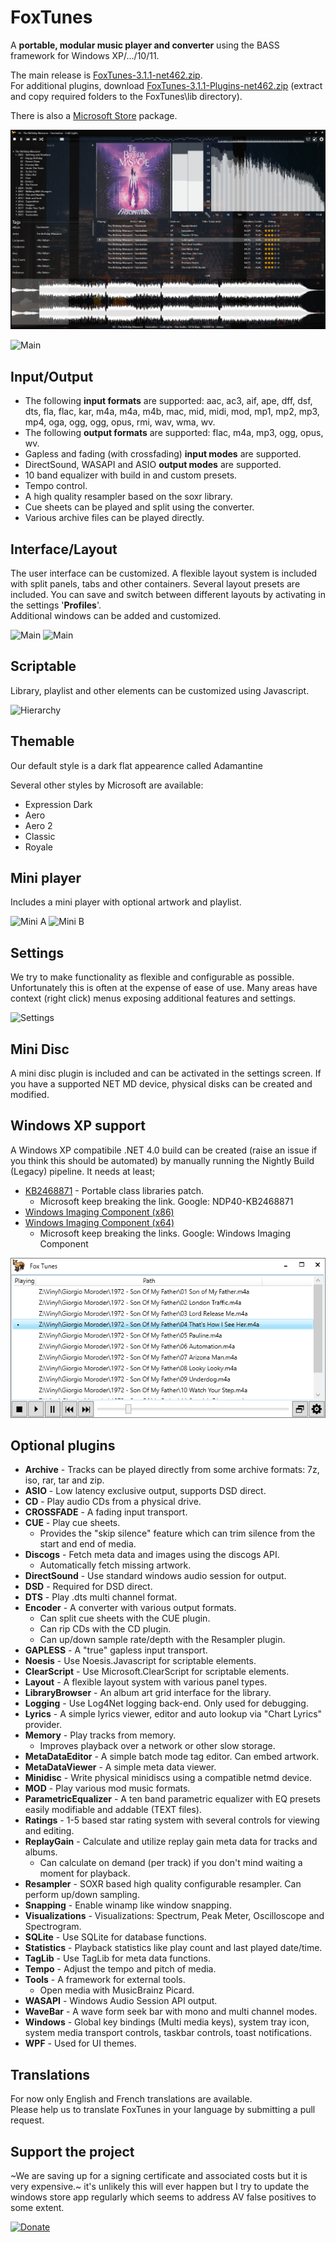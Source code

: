 # FoxTunes
A **portable, modular music player and converter** using the BASS framework for Windows XP/.../10/11.

The main release is [FoxTunes-3.1.1-net462.zip](https://github.com/pudding-fox/FoxTunes/releases/download/3.1.1/FoxTunes-3.1.1-net462.zip).  
For additional plugins, download [FoxTunes-3.1.1-Plugins-net462.zip](https://github.com/pudding-fox/FoxTunes/releases/download/3.1.1/FoxTunes-3.1.1-Plugins-net462.zip) (extract and copy required folders to the FoxTunes\lib directory).

There is also a [Microsoft Store](https://www.microsoft.com/store/productId/9MWPJTXWTXLG) package.

![Development](Media/Screenshots/Development.png)

![Main](https://user-images.githubusercontent.com/13859177/216791551-186168bd-78fd-4a2d-96d1-195855a80330.png)

## Input/Output

* The following **input formats** are supported: aac, ac3, aif, ape, dff, dsf, dts, fla, flac, kar, m4a, m4a, m4b, mac, mid, midi, mod, mp1, mp2, mp3, mp4, oga, ogg, ogg, opus, rmi, wav, wma, wv.
* The following **output formats** are supported: flac, m4a, mp3, ogg, opus, wv.
* Gapless and fading (with crossfading) **input modes** are supported.
* DirectSound, WASAPI and ASIO **output modes** are supported.
* 10 band equalizer with build in and custom presets.
* Tempo control.
* A high quality resampler based on the soxr library.
* Cue sheets can be played and split using the converter.
* Various archive files can be played directly.

## Interface/Layout

The user interface can be customized. A flexible layout system is included with split panels, tabs and other containers.
Several layout presets are included.
You can save and switch between different layouts by activating in the settings '**Profiles**'.  
Additional windows can be added and customized.

![Main](https://user-images.githubusercontent.com/13859177/216791727-5e778da7-5d69-43ee-819b-7d2ead898a67.png)
![Main](https://user-images.githubusercontent.com/13859177/218753844-7e1b707f-8406-4cdc-a7af-709f9d03bb3d.PNG)

## Scriptable

Library, playlist and other elements can be customized using Javascript.

![Hierarchy](https://user-images.githubusercontent.com/13859177/216791910-b752b699-6762-4985-be8c-bc8a7a6f91ff.png)

## Themable

Our default style is a dark flat appearence called Adamantine

Several other styles by Microsoft are available:
* Expression Dark
* Aero
* Aero 2
* Classic
* Royale

## Mini player

Includes a mini player with optional artwork and playlist.

![Mini A](https://user-images.githubusercontent.com/13859177/216791988-f615e790-7255-4e5d-8fda-2534046a6360.png)
![Mini B](https://user-images.githubusercontent.com/13859177/216791973-4f7bd572-2e53-4db4-9a75-3ba88d9c160e.png)

## Settings

We try to make functionality as flexible and configurable as possible.
Unfortunately this is often at the expense of ease of use.
Many areas have context (right click) menus exposing additional features and settings.

![Settings](https://user-images.githubusercontent.com/13859177/216792034-43cbdae8-9392-46a0-b56b-69d5362a2ac4.png)

## Mini Disc

A mini disc plugin is included and can be activated in the settings screen.
If you have a supported NET MD device, physical disks can be created and modified.

## Windows XP support

A Windows XP compatibile .NET 4.0 build can be created (raise an issue if you think this should be automated) by manually running the Nightly Build (Legacy) pipeline.
It needs at least;
* [KB2468871](https://www.microsoft.com/en-us/download/details.aspx?id=3556) - Portable class libraries patch.
  * Microsoft keep breaking the link. Google: NDP40-KB2468871
* [Windows Imaging Component (x86)](http://www.microsoft.com/downloads/details.aspx?FamilyID=8E011506-6307-445B-B950-215DEF45DDD8)
* [Windows Imaging Component (x64)](http://www.microsoft.com/downloads/details.aspx?familyid=F64654AC-6E26-41D9-A90A-0E7783B864EE)
  * Microsoft keep breaking the links. Google: Windows Imaging Component

![Minimal](Media/Screenshots/Minimal.PNG)

## Optional plugins

* **Archive** - Tracks can be played directly from some archive formats: 7z, iso, rar, tar and zip.
* **ASIO** - Low latency exclusive output, supports DSD direct.
* **CD** - Play audio CDs from a physical drive.
* **CROSSFADE** - A fading input transport.
* **CUE** - Play cue sheets.
  * Provides the "skip silence" feature which can trim silence from the start and end of media.
* **Discogs** - Fetch meta data and images using the discogs API.
  * Automatically fetch missing artwork.
* **DirectSound** - Use standard windows audio session for output.
* **DSD** - Required for DSD direct.
* **DTS** - Play .dts multi channel format.
* **Encoder** - A converter with various output formats. 
  * Can split cue sheets with the CUE plugin.
  * Can rip CDs with the CD plugin.
  * Can up/down sample rate/depth with the Resampler plugin.
* **GAPLESS** - A "true" gapless input transport.
* **Noesis** - Use Noesis.Javascript for scriptable elements.
* **ClearScript** - Use Microsoft.ClearScript for scriptable elements.  
* **Layout** - A flexible layout system with various panel types. 
* **LibraryBrowser** - An album art grid interface for the library.
* **Logging** - Use Log4Net logging back-end. Only used for debugging.
* **Lyrics** - A simple lyrics viewer, editor and auto lookup via "Chart Lyrics" provider.
* **Memory** - Play tracks from memory.
  * Improves playback over a network or other slow storage.
* **MetaDataEditor** - A simple batch mode tag editor. Can embed artwork.
* **MetaDataViewer** - A simple meta data viewer.
* **Minidisc** - Write physical minidiscs using a compatible netmd device.
* **MOD** - Play various mod music formats.
* **ParametricEqualizer** - A ten band parametric equalizer with EQ presets easily modifiable and addable (TEXT files).
* **Ratings** - 1-5 based star rating system with several controls for viewing and editing.
* **ReplayGain** - Calculate and utilize replay gain meta data for tracks and albums.
  * Can calculate on demand (per track) if you don't mind waiting a moment for playback.
* **Resampler** - SOXR based high quality configurable resampler. Can perform up/down sampling.
* **Snapping** - Enable winamp like window snapping.
* **Visualizations** - Visualizations: Spectrum, Peak Meter, Oscilloscope and Spectrogram.
* **SQLite** - Use SQLite for database functions.
* **Statistics** - Playback statistics like play count and last played date/time.
* **TagLib** - Use TagLib for meta data functions.
* **Tempo** - Adjust the tempo and pitch of media.
* **Tools** - A framework for external tools.
  * Open media with MusicBrainz Picard.
* **WASAPI** - Windows Audio Session API output.
* **WaveBar** - A wave form seek bar with mono and multi channel modes.
* **Windows** - Global key bindings (Multi media keys), system tray icon, system media transport controls, taskbar controls, toast notifications.
* **WPF** - Used for UI themes.

## Translations

For now only English and French translations are available.  
Please help us to translate FoxTunes in your language by submitting a pull request.

## Support the project

~We are saving up for a signing certificate and associated costs but it is very expensive.~ it's unlikely this will ever happen but I try to update the windows store app regularly which seems to address AV false positives to some extent. 

[![Donate](https://img.shields.io/badge/Donate-PayPal-green.svg)](https://www.paypal.com/cgi-bin/webscr?cmd=_donations&business=BW5JUK6ZUQK7S&currency_code=GBP&source=url)
